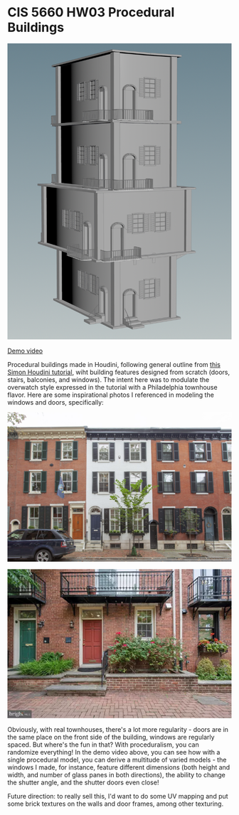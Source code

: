# CIS 5660 HW03 Procedural Buildings

![Example building output](building.png)

[Demo video](https://www.youtube.com/watch?v=ZyD3Q-5D_xM)

Procedural buildings made in Houdini, following general outline from [this Simon Houdini tutorial](https://www.youtube.com/watch?v=uIe97023sDk&t=979s), wiht building features designed from scratch (doors, stairs, balconies, and windows). The intent here was to modulate the overwatch style expressed in the tutorial with a Philadelphia townhouse flavor. Here are some inspirational photos I referenced in modeling the windows and doors, specifically:

![First inspiration pic](insp1.jpg)

![Second inspiration pic](insp2.webp)

Obviously, with real townhouses, there's a lot more regularity - doors are in the same place on the front side of the building, windows are regularly spaced. But where's the fun in that? With proceduralism, you can randomize everything! In the demo video above, you can see how with a single procedural model, you can derive a multitude of varied models - the windows I made, for instance, feature different dimensions (both height and width, and number of glass panes in both directions), the ability to change the shutter angle, and the shutter doors even close!

Future direction: to really sell this, I'd want to do some UV mapping and put some brick textures on the walls and door frames, among other texturing.
